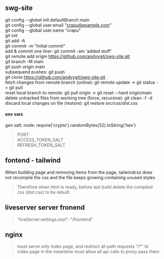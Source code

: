 ## swg-site

git config --global init.defaultBranch main  
git config --global user.email "crapu@example.com"  
git config --global user.name "crapu"  
git init  
git add -A  
git commit -m "Initial commit"  
add & commit one liner: git commit -am 'added stuff'  
git remote add origin https://github.com/andyygit/swg-site.git  
git branch -M main  
git push origin main  
subsequend pushes: git push  
git clone https://github.com/andyygit/swg-site.git .  
fetch changes from remote branch (online): git remote update -> git status -> git pull  
reset local branch to remote: git pull origin -> git reset --hard origin/main  
delete untracked files from working tree (force, recursive): git clean -f -d  
discard local changes on file (restore): git restore src/css/dist.css

#### env vars

gen salt: node: require('crypto').randomBytes(32).toString('hex')

> PORT  
> ACCESS_TOKEN_SALT  
> REFRESH_TOKEN_SALT

## fontend - tailwind

When building page and removing items from the page, tailwindcss does not recompile the css and the file keeps growing containing unused styles

> Therefore when html is ready, before last build delete the compiled css (dist.css) to be rebuilt

## liveserver server fronend

> "liveServer.settings.root": "/frontend"

## nginx

> must serve only index page, and redirect all path requests "/\*" to index page
> in the meantime must allow all api calls to proxy pass them
